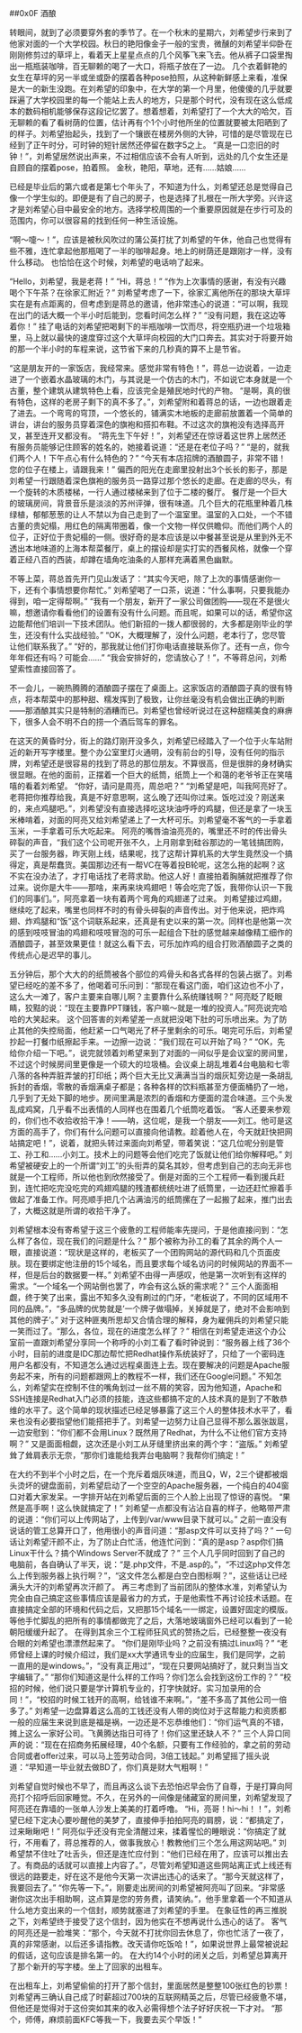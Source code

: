 ##0x0F 酒酿

转眼间，就到了必须要穿外套的季节了。在一个秋末的星期六，刘希望步行来到了他家对面的一个大学校园。秋日的艳阳像金子一般的宝贵，微醺的刘希望半仰卧在刚刚修剪过的草坪上，看着天上星星点点的几个风筝飞来飞去。他从裤子口袋里掏出一瓶瓶装咖啡，百无聊赖的喝了一大口，将瓶子放在了一边。
几个衣着鲜艳的女生在草坪的另一半或坐或卧的摆着各种pose拍照，从这种新鲜感上来看，准保是大一的新生没跑。在刘希望的印象中，在大学的第一个月里，他傻傻的几乎就要踩遍了大学校园里的每一个能站上去人的地方，只是那个时代，没有现在这么低成本的数码相机能够保存这段记忆罢了。想着想着，刘希望打了一个大大的哈欠，百无聊赖的看了看树荫的位置，估计再有个1个小时他所坐的位置就要被太阳晒到了的样子。刘希望抬起头，找到了一个镶嵌在楼房外侧的大钟，可惜的是尽管现在已经到了正午时分，可时钟的短针居然还停留在数字5之上。
“真是一口恋旧的时钟！”，刘希望居然说出声来，不过相信应该不会有人听到，远处的几个女生还是自顾自的摆着pose，拍着照。
金秋，艳阳，草地，还有……姑娘……

已经是毕业后的第六或者是第七个年头了，不知道为什么，刘希望还总是觉得自己像一个学生似的。即便是有了自己的房子，也是选择了扎根在一所大学旁。兴许这才是刘希望心目中最安全的地方。选择学校周围的一个重要原因就是在步行可及的范围内，你可以很容易的找到任何一种生活设施。

“啊～嚏～！”，应该是被秋风吹过的蒲公英打扰了刘希望的午休，他自己也觉得有些不雅，连忙拿起他那瓶喝了一半的咖啡起身。地上的树荫还是跟刚才一样，没有什么移动。
也恰恰在这个时候，刘希望的电话响了起来。

“Hello，刘希望，我是老蒋！”
“Hi，蒋总！”
“作为上次事情的感谢，有没有兴趣喝个下午茶？在徐家汇附近？”
刘希望考虑了一下，徐家汇离他所在的那块大草坪实在是有点距离的，但考虑到是蒋总的邀请，他非常违心的说道：“可以啊，我现在出门的话大概一个半小时后能到，您看时间怎么样？”
“没有问题，我在这边等着你！”
挂了电话的刘希望把喝剩下的半瓶咖啡一饮而尽，将空瓶扔进一个垃圾箱里，马上就以最快的速度穿过这个大草坪向校园的大门口奔去。其实对于将要开始的那一个半小时的车程来说，这节省下来的几秒真的算不上是节省。

“这是朋友开的一家饭店，我经常来。感觉非常有特色！”，蒋总一边说着，一边走进了一个嵌着水晶玻璃的木门，与其说是一个仿古的木门，不如说它本身就是一个古董，整个建筑从建筑特色上看，应该完全是殖民地时代的产物。
“是啊，真的很有特色，这样的老房子剩下的真不多了。”，刘希望附和着蒋总的话，一边也跟着走了进去。一个弯弯的穹顶，一个悠长的，铺满实木地板的走廊前放置着一个简单的讲台，讲台的服务员穿着深色的旗袍和搭扣布鞋。不过这次的旗袍没有选择高开叉，甚至连开叉都没有。
“蒋先生下午好！”，刘希望还在惊讶着这世界上居然还有服务员能够记住顾客的姓名的，她接着说道：“还是在老位子吗？”
“是的，就我们两个人！下午点心有什么特色的？”
“今天有本店招牌的酒酿圆子，非常不错！您的位子在楼上，请跟我来！”
偏西的阳光在走廊里投射出3个长长的影子，那是刘希望一行跟随着深色旗袍的服务员一路穿过那个悠长的走廊。在走廊的尽头，有一个旋转的木质楼梯，一行人通过楼梯来到了位于二楼的餐厅。
餐厅是一个巨大的玻璃房间，背景音乐是淡淡的苏州评弹，很有味道。几个巨大的花瓶里种着几株绿植，郁郁葱葱的让人不禁以为自己走到了一个温室里。温室的入口处，一个不错古董的贵妃榻，用红色的隔离带圈着，像一个文物一样仅供瞻仰。而他们两个人的位子，正好位于贵妃榻的一侧。很好奇的是本应该是以中餐甚至说是从里到外无不透出本地味道的上海本帮菜餐厅，桌上的摆设却是实打实的西餐风格，就像一个穿着正经八百的西装，却蹲在墙角吃油条的人那样充满着黑色幽默。

不等上菜，蒋总首先开门见山发话了：“其实今天吧，除了上次的事情感谢你一下，还有个事情想要你帮忙。”
刘希望喝了一口茶，说道：“什么事啊，只要我能办得到，咱一定得帮啊。”
“我有一个朋友，新开了一家公司做团购——现在不是很火嘛，想邀请你看看他们的设置有没有什么问题。而且呢，如果可以的话，希望你这边能帮他们培训一下技术团队。他们新招的一拨人都很弱的，大多都是刚毕业的学生，还没有什么实战经验。”
“OK，大概理解了，没什么问题，老本行了，您尽管让他们联系我了。”
“好的，那我就让他们打你电话直接联系你了。还有一点，你今年年假还有吗？可能会……”
“我会安排好的，您请放心了！”，不等蒋总问，刘希望索性直接回答了。

不一会儿，一碗热腾腾的酒酿圆子摆在了桌面上。这家饭店的酒酿圆子真的很有特点，将本帮菜中的那种甜、糯发挥到了极致，让你丝毫没有机会做出正确的判断——那酒酿其实只是特制的酒糟而已。刘希望也曾经听说过在这种甜糯美食的麻痹下，很多人会不明不白的捞一个酒后驾车的罪名。

在这天的黄昏时分，街上的路灯刚开没多久，刘希望已经踏入了一个位于火车站附近的新开写字楼里。整个办公室里灯火通明，没有前台的引导，没有任何的指示牌，刘希望还是很容易的找到了蒋总的那位朋友。不算很高，但是很胖的身材确实很显眼。在他的面前，正摆着一个巨大的纸筒，纸筒上一个和蔼的老爷爷正在笑嘻嘻的看着刘希望。
“你好，请问是周亮，周总吧？”
“刘希望是吧，叫我阿亮好了。老蒋把你推荐给我，真是不好意思啊，这么晚了还叫你过来。饭吃过没？刚送来的，来点鸡腿吧。”，刘希望没有直接选择吃这块油呼呼的鸡腿，但还是拿了一块玉米棒啃着，对面的阿亮又给刘希望递上了一大杯可乐。刘希望毫不客气的一手拿着玉米，一手拿着可乐大吃起来。
阿亮的嘴唇油油亮亮的，嘴里还不时的传出骨头碎裂的声音，“我们这个公司呢开张不久，上月刚拿到硅谷那边的一笔钱搞团购，买了一台服务器，昨天刚上线，结果呢，找了这帮计算机系的大学生竟然没一个搞得定，真是帮蠢货。美国那边还有一帮VC在等着投B轮呢，这怎么拖的起啊？这不实在没办法了，才打电话找了老蒋求助。他这人好！直接拍着胸脯就把推荐了你过来。说你是大牛——那啥，来再来块鸡翅吧！等会吃完了饭，我带你认识一下我们的同事们。”，阿亮拿着一块有着两个弯角的鸡翅递了过来。
刘希望接过鸡翅，继续吃了起来，嘴里也同样不时的有骨头碎裂的声音传出。对于他来说，把炸鸡翅、炸鸡腿和“饭”这个词联系起来，还真是有史以来的第一次。同样也是他第一次的感到吱吱冒油的鸡翅和吱吱冒泡的可乐一起组合下肚的感觉越来越像精工细作的酒酿圆子，甚至效果更佳！就这么看下去，可乐加炸鸡的组合打败酒酿圆子之类的传统点心是迟早的事儿。

五分钟后，那个大大的的纸筒被各个部位的鸡骨头和各式各样的包装占据了。刘希望已经吃的差不多了，他喝着可乐问到：“那现在看这门面，咱们这边也不小了，这么大一滩了，客户主要来自哪儿啊？主要靠什么系统赚钱啊？”
阿亮眨了眨眼睛，狡黠的说：“现在主要靠PPT赚钱，客户嘛～就是一堆的投资人。”阿亮说完哈哈的大笑起来。
这个回答害的刘希望差一点就把没喝下肚的可乐喷出来。为了防止其他的失控局面，他赶紧一口气喝光了杯子里剩余的可乐。喝完可乐后，刘希望抄起一打餐巾纸擦起手来。一边擦一边说：“我们现在可以开始了吗？”
“OK，先给你介绍一下吧。”，说完就领着刘希望来到了对面的一间似乎是会议室的房间里，不过这个时候房间里更像是一个硕大的垃圾桶。会议桌上胡乱堆着4台电脑和七零八落的各种弄脏弄皱的打印纸；两个巨大无比又满满当当的烟灰缸旁边是一条胡乱拆封的香烟，零散的香烟满桌子都是；各种各样的饮料瓶甚至方便面桶扔了一地，几乎到了无处下脚的地步。房间里满是浓烈的香烟和方便面的混合味道。三个头发乱成鸡窝，几乎看不出表情的人同样也在围着几个纸筒吃着饭。
“客人还要来参观的，你们也不收拾收拾干净！——呐，这位呢，是我一个朋友——刘工。他可是这方面的高手了，你们有什么问题可以直接向他请教。趁着他人在，今天就赶快把网站搞定吧！”，说着，就把头转过来面向刘希望，带着笑说：“这几位呢分别是管工、孙工和……小刘工。技术上的问题等会他们吃完了饭就让他们给你解释吧。”
刘希望被硬安上的一个所谓“刘工”的头衔弄的莫名其妙，但考虑到自己的志向无非也就是一个工程师，所以他也到欣然接受了。倒是对面的三个工程师一看到援兵赶到，连忙把吃完没吃完的鸡翅鸡腿的残渣都统统吐进了纸筒里，一边还赶忙擦着手做起了准备工作。阿亮顺手把几个沾满油污的纸筒摞在了一起搬了起来，推门出去了，大概这就是所谓的收拾干净了。

刘希望根本没有寄希望于这三个疲惫的工程师能率先提问，于是他直接问到：“怎么样了各位，现在我们的问题是什么？”
那个被称为孙工的看了其余的两个人一眼，直接说道：“现状是这样的，老板买了一个团购网站的源代码和几个页面皮肤。现在要绑定他注册的15个域名，而且要求每个域名访问的时候网站的界面不一样，但是后台的数据要一样。”
刘希望不由得一声感叹，他是第一次听到有这样的需求。“一个域名一个网站倒也罢了，咋会有这么妖的需求呢？”
三个人面面相觑，终于笑了出来，露出不知多久没有刷过的门牙，“老板说了，不同的区域用不同的品牌。”，“多品牌的优势就是’一个牌子做塌掉，关掉就是了，绝对不会影响到其他的牌子’。”
对于这种匪夷所思却又合情合理的解释，身为雇佣兵的刘希望只能一笑而过了。“那么，各位，现在的进度怎么样了？”
相信在刘希望走进这个办公室前一直跟刘希望分享同一个称呼的小刘工看了看时钟说到：“服务器上线了36个小时，目前的进度是IDC那边帮忙把Redhat操作系统装好了，只给了一个密码连用户名都没有，不知道怎么通过远程桌面连上去。现在要解决的问题是Apache服务起不来，所有的问题都跟网上的教程不一样，我们还在Google问题。”
不知怎么，刘希望实在控制不住的嘴角划过一丝不屑的笑容，因为他知道，Apache和SSH连接是Redhat入门必须的技能，连这些都搞不定的人技术真的是到了不敢恭维的水平了。这个简单的现状描述已经足够暴露了这三个人的整体技术水平了，看来也没有必要指望他们能搭把手了。刘希望一边努力让自己显得不那么嚣张跋扈，一边安慰到：“你们都不会用Linux？既然用了Redhat，为什么不让他们官方支持啊？”
又是面面相觑，这次还是小刘工从牙缝里挤出来的两个字：“盗版。”
刘希望耸了耸肩表示无奈，“那你们谁能给我弄台电脑啊？我帮你们搞定！”

在大约不到半个小时之后，在一个充斥着烟灰味道，而且Q，W，2三个键都被烟头烫坏的键盘面前，刘希望启动了一个空空的Apache服务器，一个纯白的404窗口对着大家发呆。一字排开站在刘希望后面的三个人脸上出现了惊讶的喜悦。
“果然是高手啊！这么快就搞定了！”
刘希望一点都没有沾沾自喜的样子，他略带严肃的说道：“你们可以上传网站了，上传到/var/www目录下就可以。”
之前一直没有说话的管工总算开口了，他用很小的声音问道：“那asp文件可以支持了吗？”
一句话让刘希望汗颜不止，为了防止白忙活，他连忙问到：“真的是asp？asp你们搞Linux干什么？搞个Windows Server不就成了？”
三个人几乎同时回到了自己的电脑前，各自确认了半天，说：“是.php文件，不是.asp的。”，“不过这php文件怎么上传到服务器上执行啊？”，“这文件怎么都是白空白图标啊？”，这些话让已经满头大汗的刘希望再次汗颜了。
再三考虑到了当前团队的整体水准，刘希望认为完全由自己搞定这些事情应该是最省力的方式，于是他索性不再讨论技术话题。在直接搞定全部的环境和代码之后，又把那15个域名一一绑定，设置好固定的模版。等他手忙脚乱的把所有的事情都做完了之后，大落地玻璃窗外已经可以看到了一轮朝阳缓缓升起了。
在得到其余三个工程师狂风式的赞扬之后，已经整整一夜没有合眼的刘希望也漂漂然起来了。
“你们是刚毕业吗？之前没有搞过Linux吗？”
“老师曾经上课的时候介绍过，我们是xx大学通讯专业的应届生，我们是同学，之前一直用的是windows。”，“没有真正用过”，“现在只要网站搞好了，就只剩当当文字编辑了。”
“那你们知道这是什么样的工作吗？你们怎么会找到这份工作的？”
“校招的时候，他们说只要是学计算机专业的，打字快就好。实习加录用的合同！”，“校招的时候工钱开的高啊，给钱谁不来啊。”，“差不多高了其他公司一倍多了。”
刘希望一边盘算着这么高的工钱还没有人带的岗位对于这帮能力和资质都一般的应届生来说到底是福是祸，一边还是不忘恭维他们：“你们运气真的不错，摊上这么一家好公司。飞黄腾达指日可待了！你们这里还缺人不？”
三个人异口同声的说：“现在在招商务拓展经理，40个名额，只要有工作经验的，拿之前的劳动合同或者offer过来，可以马上签劳动合同，3倍工钱起。”
刘希望摇了摇头说道：“早知道一毕业就去做BD了，你们真是财大气粗啊！”

刘希望自觉时候也不早了，而且再这么谈下去恐怕迟早会伤了自尊，于是打算向阿亮打个招呼后回家睡觉。不久，在另外的一间像是储藏室的房间里，刘希望发现了阿亮还在靠墙的一张单人沙发上美美的打着呼噜。
“Hi，亮哥！hi～hi！！”，刘希望已经下定决心要吵醒他的美梦了，直接伸手拍拍阿亮的肩膀，说：“都搞定了，过来瞅瞅吧！”
阿亮似乎还没有完全清醒过来，揉着惺忪的睡眼说：“你搞定了就行，不用看了，蒋总推荐的人，做事我放心！教教他们三个怎么用这网站吧。”
刘希望禁不住吐了吐舌头，但还是连忙应付到：“他们已经在用了，应该可以推出去了。有商品的话就可以直接上内容了。”，尽管刘希望知道这些网站离正式上线还有很远的路要走，好在这不是他今天第一次讲出违心的话来了。“那今天就这样了，我要回去了。”
“你先等一下。”，刚要走出房间的刘希望被阿亮叫了回来。“非常感谢你这次出手相助啊，这点算是您的劳务费，请笑纳。”，他手里拿着一个不知道从什么地方变出来的一个信封，顺势就塞进了刘希望的手里。
在象征性的再三推脱之下，刘希望终于接受了这个信封，因为他实在不想再说什么违心的话了。
客气的阿亮还是一脸堆笑：“那个，今天就不打扰你回去休息了，你也忙活了一夜了，真的非常感谢，以后还多请指教。改天请你吃饭哈！”，如果说世界上最常被说起的假话，这句应该是排名第一的。
在大约14个小时的闭关之后，刘希望总算离开了那个新开的写字楼。坐上了回家的出租车。

在出租车上，刘希望偷偷的打开了那个信封，里面居然是整整100张红色的钞票！刘希望再三确认自己成了时薪超过700块的互联网精英之后，尽管已经疲惫不堪，但他还是觉得对于这份突如其来的收入必需得想个法子好好庆祝一下才对。
“那个，师傅，麻烦前面KFC等我一下，我要去买个早饭！”
